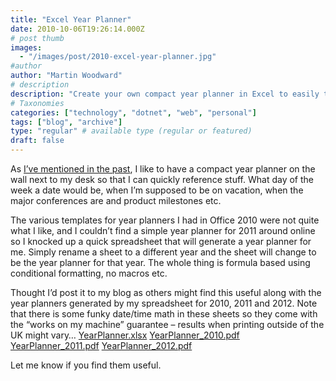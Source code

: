 ```yaml
---
title: "Excel Year Planner"
date: 2010-10-06T19:26:14.000Z
# post thumb
images:
  - "/images/post/2010-excel-year-planner.jpg"
#author
author: "Martin Woodward"
# description
description: "Create your own compact year planner in Excel to easily track important dates, holidays, and milestones—all formula-driven and hassle-free."
# Taxonomies
categories: ["technology", "dotnet", "web", "personal"]
tags: ["blog", "archive"]
type: "regular" # available type (regular or featured)
draft: false
---
```


[](http://cid-c7a08ae2600d197a.office.live.com/self.aspx/Public/YearPlanner)As [I’ve mentioned in the past](http://www.woodwardweb.com/dotnet/the_year_planne.html), I like to have a compact year planner on the wall next to my desk so that I can quickly reference stuff. What day of the week a date would be, when I’m supposed to be on vacation, when the major conferences are and product milestones etc.

The various templates for year planners I had in Office 2010 were not quite what I like, and I couldn’t find a simple year planner for 2011 around online so I knocked up a quick spreadsheet that will generate a year planner for me. Simply rename a sheet to a different year and the sheet will change to be the year planner for that year. The whole thing is formula based using conditional formatting, no macros etc.

Thought I’d post it to my blog as others might find this useful along with the year planners generated by my spreadsheet for 2010, 2011 and 2012. Note that there is some funky date/time math in these sheets so they come with the “works on my machine” guarantee – results when printing outside of the UK might vary… [YearPlanner.xlsx](http://cid-c7a08ae2600d197a.office.live.com/view.aspx/Public/YearPlanner/YearPlanner.xlsx) [YearPlanner_2010.pdf](http://cid-c7a08ae2600d197a.office.live.com/self.aspx/Public/YearPlanner/YearPlanner^_2010.pdf) [YearPlanner_2011.pdf](http://cid-c7a08ae2600d197a.office.live.com/self.aspx/Public/YearPlanner/YearPlanner^_2011.pdf) [YearPlanner_2012.pdf](http://cid-c7a08ae2600d197a.office.live.com/self.aspx/Public/YearPlanner/YearPlanner^_2012.pdf)

Let me know if you find them useful.
